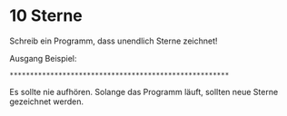 # 10 Sterne

Schreib ein Programm, dass unendlich Sterne zeichnet!

Ausgang Beispiel:

    ******************************************************

Es sollte nie aufhören. Solange das Programm läuft, sollten neue Sterne gezeichnet werden.